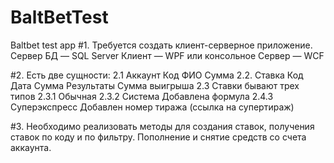 # BaltBetTest
Baltbet test app
#1. Требуется создать клиент-серверное приложение.
  Сервер БД — SQL Server
  Клиент — WPF или консольное
  Сервер — WCF

#2. Есть две сущности:
  2.1 Аккаунт
    Код
    ФИО
    Сумма
  2.2. Ставка
    Код
    Дата
    Сумма
    Результаты
    Сумма выигрыша
2.3 Ставки бывают трех типов
  2.3.1 Обычная
  2.3.2 Система
    Добавлена формула
  2.4.3 Суперэкспресс
    Добавлен номер тиража (ссылка на супертираж)
    
#3. Необходимо реализовать методы для создания ставок, получения ставок по коду и по фильтру.
Пополнение и снятие средств со счета аккаунта.
